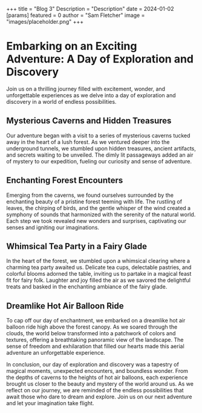 +++
title = "Blog 3"
Description = "Description"
date = 2024-01-02
[params]
    featured = 0
    author = "Sam Fletcher"
    image = "images/placeholder.png"
+++

# Embarking on an Exciting Adventure: A Day of Exploration and Discovery

Join us on a thrilling journey filled with excitement, wonder, and
unforgettable experiences as we delve into a day of exploration and discovery
in a world of endless possibilities.

## Mysterious Caverns and Hidden Treasures

Our adventure began with a visit to a series of mysterious caverns tucked away
in the heart of a lush forest. As we ventured deeper into the underground
tunnels, we stumbled upon hidden treasures, ancient artifacts, and secrets
waiting to be unveiled. The dimly lit passageways added an air of mystery to
our expedition, fueling our curiosity and sense of adventure.

## Enchanting Forest Encounters

Emerging from the caverns, we found ourselves surrounded by the enchanting
beauty of a pristine forest teeming with life. The rustling of leaves, the
chirping of birds, and the gentle whisper of the wind created a symphony of
sounds that harmonized with the serenity of the natural world. Each step we
took revealed new wonders and surprises, captivating our senses and igniting
our imaginations.

## Whimsical Tea Party in a Fairy Glade

In the heart of the forest, we stumbled upon a whimsical clearing where a
charming tea party awaited us. Delicate tea cups, delectable pastries, and
colorful blooms adorned the table, inviting us to partake in a magical feast
fit for fairy folk. Laughter and joy filled the air as we savored the
delightful treats and basked in the enchanting ambiance of the fairy glade.

## Dreamlike Hot Air Balloon Ride

To cap off our day of enchantment, we embarked on a dreamlike hot air balloon
ride high above the forest canopy. As we soared through the clouds, the world
below transformed into a patchwork of colors and textures, offering a
breathtaking panoramic view of the landscape. The sense of freedom and
exhilaration that filled our hearts made this aerial adventure an unforgettable
experience.

In conclusion, our day of exploration and discovery was a tapestry of magical
moments, unexpected encounters, and boundless wonder. From the depths of
caverns to the heights of hot air balloons, each experience brought us closer
to the beauty and mystery of the world around us. As we reflect on our journey,
we are reminded of the endless possibilities that await those who dare to dream
and explore. Join us on our next adventure and let your imagination take
flight.
